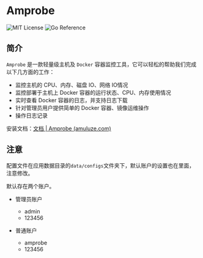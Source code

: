 # Amprobe

![MIT License](https://img.shields.io/badge/License-MIT-green.svg) ![Go Reference](https://pkg.go.dev/badge/github.com/shirou/gopsutil/v3.svg)

## 简介

`Amprobe` 是一款轻量级主机及 `Docker` 容器监控工具，它可以轻松的帮助我们完成以下几方面的工作：

- 监控主机的 CPU、内存、磁盘 IO、网络 IO情况
- 监控部署于主机上 Docker 容器的运行状态、CPU、内存使用情况
- 实时查看 Docker 容器的日志，并支持日志下载
- 针对管理员用户提供简单的 Docker 容器、镜像运维操作
- 操作日志记录

安装文档：[文档 | Amprobe (amuluze.com)](https://amprobedoc.amuluze.com/)

## 注意

配置文件在应用数据目录的`data/configs`文件夹下，默认账户的设置也在里面，注意修改。

默认存在两个账户。

- 管理员账户
  - admin
  - 123456

- 普通账户
  - amprobe
  - 123456
